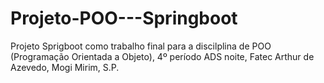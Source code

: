 # Projeto-POO---Springboot
Projeto Sprigboot como trabalho final para a discilplina de POO (Programação Orientada a Objeto), 4º período ADS noite, Fatec Arthur de Azevedo, Mogi Mirim, S.P.

